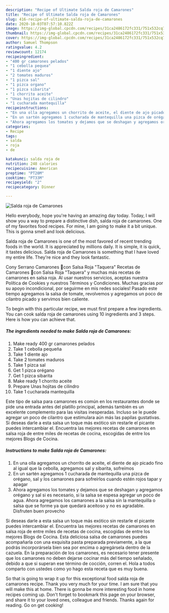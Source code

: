 ```yaml
---
description: "Recipe of Ultimate Salda roja de Camarones"
title: "Recipe of Ultimate Salda roja de Camarones"
slug: 416-recipe-of-ultimate-salda-roja-de-camarones
date: 2020-10-03T07:57:10.822Z
image: https://img-global.cpcdn.com/recipes/31ca2486172fc331/751x532cq70/salda-roja-de-camarones-foto-principal.jpg
thumbnail: https://img-global.cpcdn.com/recipes/31ca2486172fc331/751x532cq70/salda-roja-de-camarones-foto-principal.jpg
cover: https://img-global.cpcdn.com/recipes/31ca2486172fc331/751x532cq70/salda-roja-de-camarones-foto-principal.jpg
author: Samuel Thompson
ratingvalue: 4.2
reviewcount: 12174
recipeingredient:
- "400 gr camarones pelados"
- "1 cebolla pequea"
- "1 diente ajo"
- "2 tomates maduros"
- "1 pizca sal"
- "1 pizca organo"
- "1 pizca sibarita"
- "1 chorrito aceite"
- "Unas hojitas de cilindro"
- "1 cucharada mantequilla"
recipeinstructions:
- "En una olla agregamos un chorrito de aceite, el diente de ajo picado fino al igual que la cebolla, agregamos sal y sibarita, sofreímos"
- "En un sartén agregamos 1 cucharada de mantequilla una pizca de orégano, sal y los camarones para sofreírlos cuando estén rojos tapar y apagar"
- "Ahora agregamos los tomates y dejamos que se deshagan y agregamos orégano y sal si es necesario, si la salsa se espesa agregar un poco de agua. Ahora agregamos los camarones a la salsa sin la mantequilla o salsa que se forme ya que quedará aceitoso y no es agradable. Disfruten buen provecho"
categories:
- Recipe
tags:
- salda
- roja
- de

katakunci: salda roja de 
nutrition: 248 calories
recipecuisine: American
preptime: "PT20M"
cooktime: "PT33M"
recipeyield: "2"
recipecategory: Dinner

---
```



![Salda roja de Camarones](https://img-global.cpcdn.com/recipes/31ca2486172fc331/751x532cq70/salda-roja-de-camarones-foto-principal.jpg)

Hello everybody, hope you're having an amazing day today. Today, I will show you a way to prepare a distinctive dish, salda roja de camarones. One of my favorites food recipes. For mine, I am going to make it a bit unique. This is gonna smell and look delicious.

Salda roja de Camarones is one of the most favored of recent trending foods in the world. It is appreciated by millions daily. It is simple, it is quick, it tastes delicious. Salda roja de Camarones is something that I have loved my entire life. They're nice and they look fantastic.

Cony Serrano Camarones 🍤con Salsa Roja &#34;Taquera&#34; Recetas de Camarones 🍤con Salsa Roja &#34;Taquera&#34; y muchas más recetas de camarones en salsa roja. Al usar nuestros servicios, aceptas nuestra Política de Cookies y nuestros Términos y Condiciones. Muchas gracias por su apoyo incondicional, por seguirme en mis redes sociales! Pasado este tiempo agregamos la salsa de tomate, revolvemos y agregamos un poco de cilantro picado y servimos bien caliente.


To begin with this particular recipe, we must first prepare a few ingredients. You can cook salda roja de camarones using 10 ingredients and 3 steps. Here is how you can achieve that.

<!--inarticleads1-->

##### The ingredients needed to make Salda roja de Camarones:

1. Make ready 400 gr camarones pelados
1. Take 1 cebolla pequeña
1. Take 1 diente ajo
1. Take 2 tomates maduros
1. Take 1 pizca sal
1. Get 1 pizca orégano
1. Get 1 pizca sibarita
1. Make ready 1 chorrito aceite
1. Prepare Unas hojitas de cilindro
1. Take 1 cucharada mantequilla


Este tipo de salsa para camarones es común en los restaurantes donde se pide una entrada antes del platillo principal, además también es un excelente complemento para las visitas inesperadas. Incluso se le puede agregar un poco de cilantro que estimulara aún más las papilas gustativas. Si deseas darle a esta salsa un toque más exótico sin restarle el picante puedes intercambiar el. Encuentra las mejores recetas de camarones en salsa roja de entre miles de recetas de cocina, escogidas de entre los mejores Blogs de Cocina. 

<!--inarticleads2-->

##### Instructions to make Salda roja de Camarones:

1. En una olla agregamos un chorrito de aceite, el diente de ajo picado fino al igual que la cebolla, agregamos sal y sibarita, sofreímos
1. En un sartén agregamos 1 cucharada de mantequilla una pizca de orégano, sal y los camarones para sofreírlos cuando estén rojos tapar y apagar
1. Ahora agregamos los tomates y dejamos que se deshagan y agregamos orégano y sal si es necesario, si la salsa se espesa agregar un poco de agua. Ahora agregamos los camarones a la salsa sin la mantequilla o salsa que se forme ya que quedará aceitoso y no es agradable. Disfruten buen provecho


Si deseas darle a esta salsa un toque más exótico sin restarle el picante puedes intercambiar el. Encuentra las mejores recetas de camarones en salsa roja de entre miles de recetas de cocina, escogidas de entre los mejores Blogs de Cocina. Esta deliciosa salsa de camarones puedes acompañarla con una exquisita pasta preparada previamente, a la que podrás incorporársela bien sea por encima o agregársela dentro de la cazuela. En la preparación de los camarones, es necesario tener presente que los camarones no deben dejarse cocinar más del tiempo señalado, debido a que si superan ese término de cocción, corren el. Hola a todos comparto con ustedes como yo hago esta receta que es muy buena. 

So that is going to wrap it up for this exceptional food salda roja de camarones recipe. Thank you very much for your time. I am sure that you will make this at home. There is gonna be more interesting food in home recipes coming up. Don't forget to bookmark this page on your browser, and share it to your loved ones, colleague and friends. Thanks again for reading. Go on get cooking!
